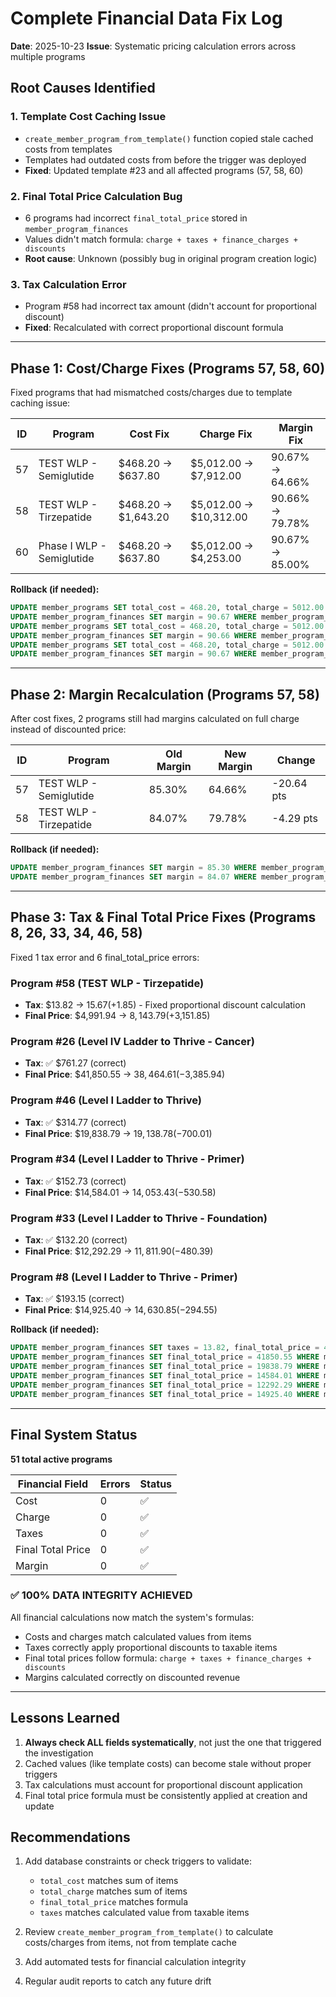 # Complete Financial Data Fix Log
**Date**: 2025-10-23
**Issue**: Systematic pricing calculation errors across multiple programs

## Root Causes Identified

### 1. Template Cost Caching Issue
- `create_member_program_from_template()` function copied stale cached costs from templates
- Templates had outdated costs from before the trigger was deployed
- **Fixed**: Updated template #23 and all affected programs (57, 58, 60)

### 2. Final Total Price Calculation Bug
- 6 programs had incorrect `final_total_price` stored in `member_program_finances`
- Values didn't match formula: `charge + taxes + finance_charges + discounts`
- **Root cause**: Unknown (possibly bug in original program creation logic)

### 3. Tax Calculation Error  
- Program #58 had incorrect tax amount (didn't account for proportional discount)
- **Fixed**: Recalculated with correct proportional discount formula

---

## Phase 1: Cost/Charge Fixes (Programs 57, 58, 60)

Fixed programs that had mismatched costs/charges due to template caching issue:

| ID | Program | Cost Fix | Charge Fix | Margin Fix |
|----|---------|----------|------------|------------|
| 57 | TEST WLP - Semiglutide | $468.20 → $637.80 | $5,012.00 → $7,912.00 | 90.67% → 64.66% |
| 58 | TEST WLP - Tirzepatide | $468.20 → $1,643.20 | $5,012.00 → $10,312.00 | 90.66% → 79.78% |
| 60 | Phase I WLP - Semiglutide | $468.20 → $637.80 | $5,012.00 → $4,253.00 | 90.67% → 85.00% |

**Rollback (if needed):**
```sql
UPDATE member_programs SET total_cost = 468.20, total_charge = 5012.00 WHERE member_program_id = 57;
UPDATE member_program_finances SET margin = 90.67 WHERE member_program_id = 57;
UPDATE member_programs SET total_cost = 468.20, total_charge = 5012.00 WHERE member_program_id = 58;
UPDATE member_program_finances SET margin = 90.66 WHERE member_program_id = 58;
UPDATE member_programs SET total_cost = 468.20, total_charge = 5012.00 WHERE member_program_id = 60;
UPDATE member_program_finances SET margin = 90.67 WHERE member_program_id = 60;
```

---

## Phase 2: Margin Recalculation (Programs 57, 58)

After cost fixes, 2 programs still had margins calculated on full charge instead of discounted price:

| ID | Program | Old Margin | New Margin | Change |
|----|---------|-----------|------------|--------|
| 57 | TEST WLP - Semiglutide | 85.30% | 64.66% | -20.64 pts |
| 58 | TEST WLP - Tirzepatide | 84.07% | 79.78% | -4.29 pts |

**Rollback (if needed):**
```sql
UPDATE member_program_finances SET margin = 85.30 WHERE member_program_id = 57;
UPDATE member_program_finances SET margin = 84.07 WHERE member_program_id = 58;
```

---

## Phase 3: Tax & Final Total Price Fixes (Programs 8, 26, 33, 34, 46, 58)

Fixed 1 tax error and 6 final_total_price errors:

### Program #58 (TEST WLP - Tirzepatide)
- **Tax**: $13.82 → $15.67 (+$1.85) - Fixed proportional discount calculation
- **Final Price**: $4,991.94 → $8,143.79 (+$3,151.85)

### Program #26 (Level IV Ladder to Thrive - Cancer)
- **Tax**: ✅ $761.27 (correct)
- **Final Price**: $41,850.55 → $38,464.61 (-$3,385.94)

### Program #46 (Level I Ladder to Thrive)
- **Tax**: ✅ $314.77 (correct)
- **Final Price**: $19,838.79 → $19,138.78 (-$700.01)

### Program #34 (Level I Ladder to Thrive - Primer)
- **Tax**: ✅ $152.73 (correct)
- **Final Price**: $14,584.01 → $14,053.43 (-$530.58)

### Program #33 (Level I Ladder to Thrive - Foundation)
- **Tax**: ✅ $132.20 (correct)
- **Final Price**: $12,292.29 → $11,811.90 (-$480.39)

### Program #8 (Level I Ladder to Thrive - Primer)
- **Tax**: ✅ $193.15 (correct)
- **Final Price**: $14,925.40 → $14,630.85 (-$294.55)

**Rollback (if needed):**
```sql
UPDATE member_program_finances SET taxes = 13.82, final_total_price = 4991.94 WHERE member_program_id = 58;
UPDATE member_program_finances SET final_total_price = 41850.55 WHERE member_program_id = 26;
UPDATE member_program_finances SET final_total_price = 19838.79 WHERE member_program_id = 46;
UPDATE member_program_finances SET final_total_price = 14584.01 WHERE member_program_id = 34;
UPDATE member_program_finances SET final_total_price = 12292.29 WHERE member_program_id = 33;
UPDATE member_program_finances SET final_total_price = 14925.40 WHERE member_program_id = 8;
```

---

## Final System Status

**51 total active programs**

| Financial Field | Errors | Status |
|----------------|--------|--------|
| Cost | 0 | ✅ |
| Charge | 0 | ✅ |
| Taxes | 0 | ✅ |
| Final Total Price | 0 | ✅ |
| Margin | 0 | ✅ |

### ✅ 100% DATA INTEGRITY ACHIEVED

All financial calculations now match the system's formulas:
- Costs and charges match calculated values from items
- Taxes correctly apply proportional discounts to taxable items
- Final total prices follow formula: `charge + taxes + finance_charges + discounts`
- Margins calculated correctly on discounted revenue

---

## Lessons Learned

1. **Always check ALL fields systematically**, not just the one that triggered the investigation
2. Cached values (like template costs) can become stale without proper triggers
3. Tax calculations must account for proportional discount application
4. Final total price formula must be consistently applied at creation and update

## Recommendations

1. Add database constraints or check triggers to validate:
   - `total_cost` matches sum of items
   - `total_charge` matches sum of items  
   - `final_total_price` matches formula
   - `taxes` matches calculated value from taxable items

2. Review `create_member_program_from_template()` to calculate costs/charges from items, not from template cache

3. Add automated tests for financial calculation integrity

4. Regular audit reports to catch any future drift

